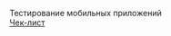 Тестирование мобильных приложений  
[Чек-лист](https://docs.google.com/spreadsheets/d/1bpU3aBsTqnGJ9ts00XOndEaLo2VJlHBBkvTf6SSCA4w/edit?usp=sharing)
